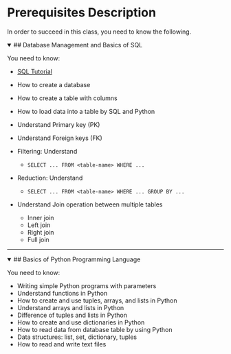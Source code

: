 # Prerequisites Description

In order to succeed in this class, you need to know the following.

<details open>

<summary>
## Database Management and Basics of SQL
</summary>

You need to know:

* [SQL Tutorial](https://mode.com/sql-tutorial/)
* How to create a database 
* How to create a table with columns
* How to load data into a table by SQL and Python
* Understand Primary key (PK)
* Understand Foreign keys (FK)
* Filtering: Understand 
	* `SELECT ... FROM <table-name> WHERE ...`

* Reduction: Understand 
	* `SELECT ... FROM <table-name> WHERE ... GROUP BY ...`

* Understand Join operation between multiple tables
	* Inner join
	* Left join
	* Right join
	* Full join

</details>

-------

<details open>

<summary>
## Basics of Python Programming Language
</summary>

You need to know:

* Writing simple Python programs with parameters
* Understand functions in Python
* How to create and use tuples, arrays, and lists in Python
* Understand arrays and lists in Python
* Difference of tuples and lists in Python
* How to create and use dictionaries in Python
* How to read data from database table by using Python 
* Data structures: list, set, dictionary, tuples
* How to read and write text files 

</details>
